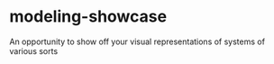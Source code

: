 # modeling-showcase
An opportunity to show off your visual representations of systems of various sorts
